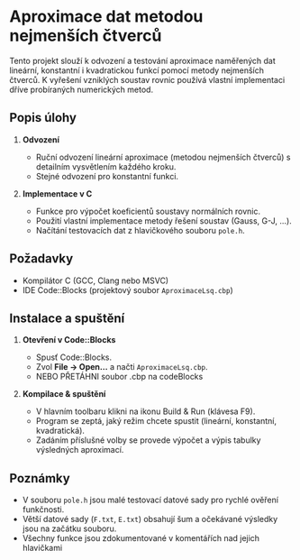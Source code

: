 # Aproximace dat metodou nejmenších čtverců

Tento projekt slouží k odvození a testování aproximace naměřených dat lineární, konstantní i kvadratickou funkcí pomocí metody nejmenších čtverců. K vyřešení vzniklých soustav rovnic používá vlastní implementaci dříve probíraných numerických metod.

## Popis úlohy

1. **Odvození**  
   - Ruční odvození lineární aproximace (metodou nejmenších čtverců) s detailním vysvětlením každého kroku.  
   - Stejné odvození pro konstantní funkci.  

2. **Implementace v C**  
   - Funkce pro výpočet koeficientů soustavy normálních rovnic.  
   - Použití vlastní implementace metody řešení soustav (Gauss, G-J, …).  
   - Načítání testovacích dat z hlavičkového souboru `pole.h`.  

## Požadavky

- Kompilátor C (GCC, Clang nebo MSVC)  
- IDE Code::Blocks (projektový soubor `AproximaceLsq.cbp`)  

## Instalace a spuštění

1. **Otevření v Code::Blocks**  
   - Spusť Code::Blocks.  
   - Zvol **File → Open…** a načti `AproximaceLsq.cbp`.
   - NEBO PŘETÁHNI soubor .cbp na codeBlocks 

2. **Kompilace & spuštění**  
   - V hlavním toolbaru klikni na ikonu Build & Run (klávesa F9).  
   - Program se zeptá, jaký režim chcete spustit (lineární, konstantní, kvadratická).  
   - Zadáním příslušné volby se provede výpočet a výpis tabulky výsledných aproximací.


## Poznámky

- V souboru `pole.h` jsou malé testovací datové sady pro rychlé ověření funkčnosti.  
- Větší datové sady (`F.txt`, `E.txt`) obsahují šum a očekávané výsledky jsou na začátku souboru.  
- Všechny funkce jsou zdokumentované v komentářích nad jejich hlavičkami
